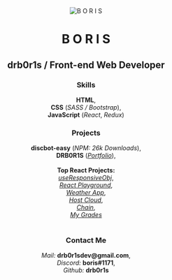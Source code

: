 <div align="center">
  <img src="https://i.imgur.com/UFREZ1Y.png" alt="B O R I S"></img>
</div>

<h1 align="center">B O R I S</h1>
<h2 align="center">drb0r1s / Front-end Web Developer</h2>

<h3 align="center">Skills</h3>

<div align="center">
  <b>HTML</b>,<br>
  <b>CSS</b> (<i>SASS / Bootstrap</i>),<br>
  <b>JavaScript</b> (<i>React</i>, <i>Redux</i>)
</div>

<h3 align="center">Projects</h3>

<div align="center">
  <b>discbot-easy</b> (<i>NPM: 26k Downloads</i>),<br>
  <b>DRB0R1S</b> (<i><a href="https://boris.ml">Portfolio</a></i>),<br><br>
  <b>Top React Projects:</b><br>
  <i><a href="https://github.com/drb0r1s/useResponsiveObj">useResponsiveObj</a></i>,<br>
  <i><a href="https://drb0r1s-react-playground.netlify.app">React Playground</a></i>,<br>
  <i><a href="https://drb0r1s-weather-app.netlify.app">Weather App</a></i>,<br>
  <i><a href="https://drb0r1s-host-cloud-react.netlify.app">Host Cloud</a></i>,<br>
  <i><a href="https://drb0r1s-chain-react.netlify.app">Chain</a></i>,<br>
  <i><a href="https://drb0r1s-my-grades.netlify.app">My Grades</a></i><br><br>
</div>

<h3 align="center">Contact Me</h3>

<div align="center">
  <i>Mail: </i><b>drb0r1sdev@gmail.com</b>,<br>
  <i>Discord: </i><b>boris#1171</b>,<br>
  <i>Github: </i><b>drb0r1s</b>
</div>
